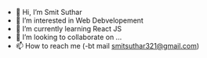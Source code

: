 - 👋 Hi, I’m Smit Suthar
- 👀 I’m interested in Web Debvelopement
- 🌱 I’m currently learning React JS
- 💞️ I’m looking to collaborate on ...
- 📫 How to reach me (-bt mail smitsuthar321@gmail.com)

<!---
smit-123/smit-123 is a ✨ special ✨ repository because its `README.md` (this file) appears on your GitHub profile.
You can click the Preview link to take a look at your changes.
--->
